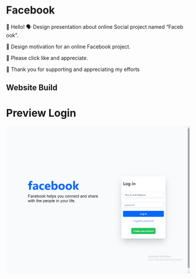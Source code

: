 # Facebook
👋 Hello! 🗣️ Design presentation about online Social project named “Faceb ook”.

🎨 Design motivation for an online Facebook project.

💖 Please click like and appreciate.

🙏 Thank you for supporting and appreciating my efforts

## Website Build


# Preview Login
![This is an image](https://raw.githubusercontent.com/learncodingeasy/Facebook/main/facebook_vue/src/assets/image/Login.png)